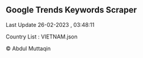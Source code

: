 

## Google Trends Keywords Scraper 
 
Last Update 26-02-2023 , 03:48:11

Country List :
VIETNAM.json



© Abdul Muttaqin 
